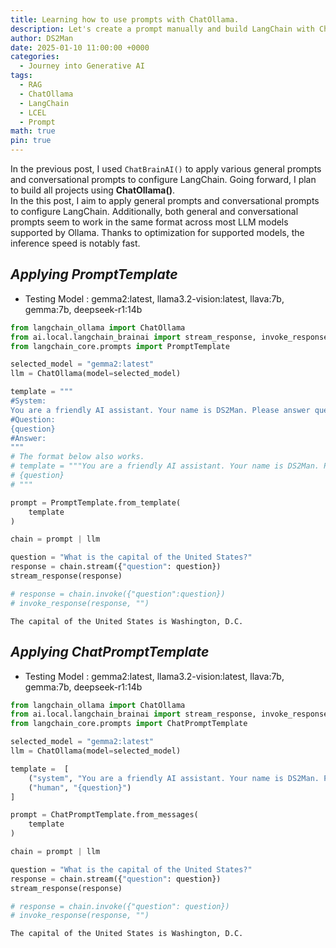 ```yaml
---
title: Learning how to use prompts with ChatOllama.
description: Let's create a prompt manually and build LangChain with ChatOllama.
author: DS2Man
date: 2025-01-10 11:00:00 +0000
categories:
  - Journey into Generative AI
tags:
  - RAG
  - ChatOllama
  - LangChain
  - LCEL
  - Prompt
math: true
pin: true
---
```


In the previous post, I used `ChatBrainAI()` to apply various general prompts and conversational prompts to configure LangChain. Going forward, I plan to build all projects using **ChatOllama()**.   
In the this post, I aim to apply general prompts and conversational prompts to configure LangChain.  Additionally, both general and conversational prompts seem to work in the same format across most LLM models supported by Ollama. Thanks to optimization for supported models, the inference speed is notably fast.

<!--
이전 글에서는 ChatBrainAI()를 활용해서 다양한 일반형 Prompt와 대화형 Prompt를 적용, LangChain을 구성했었다.
앞으로는 ChatOllama()를 활용해서 모든 프로젝트를 구성하려고 한다. 
이번글에서는 일반형 Prompt와 대화형 Prompt를 적용, LangChain을 구성하고자 한다. 
추가로, 일반형/대화형 Prompt 모두 Ollama에서 지원하는 대부분의 LLM 모델에서 동일한 포멧으로 동작하는 것으로 보인다. 지원모델을 최적화한 이유로 추론 속도가 매우 빠른 편이다.
-->

## *Applying PromptTemplate*

- Testing Model : gemma2:latest, llama3.2-vision:latest, llava:7b, gemma:7b, deepseek-r1:14b

~~~python
from langchain_ollama import ChatOllama
from ai.local.langchain_brainai import stream_response, invoke_response
from langchain_core.prompts import PromptTemplate

selected_model = "gemma2:latest"
llm = ChatOllama(model=selected_model)

template = """
#System:
You are a friendly AI assistant. Your name is DS2Man. Please answer questions briefly.
#Question:
{question}
#Answer:
"""
# The format below also works.
# template = """You are a friendly AI assistant. Your name is DS2Man. Please answer questions briefly.
# {question}
# """

prompt = PromptTemplate.from_template(
    template
) 

chain = prompt | llm

question = "What is the capital of the United States?"
response = chain.stream({"question": question})
stream_response(response)

# response = chain.invoke({"question":question})
# invoke_response(response, "")
~~~

```
The capital of the United States is Washington, D.C.
```

## *Applying ChatPromptTemplate*

- Testing Model : gemma2:latest, llama3.2-vision:latest, llava:7b, gemma:7b, deepseek-r1:14b

~~~python
from langchain_ollama import ChatOllama
from ai.local.langchain_brainai import stream_response, invoke_response
from langchain_core.prompts import ChatPromptTemplate

selected_model = "gemma2:latest"
llm = ChatOllama(model=selected_model)

template =  [
    ("system", "You are a friendly AI assistant. Your name is DS2Man. Please answer questions briefly."),
    ("human", "{question}")
]

prompt = ChatPromptTemplate.from_messages(
    template
)

chain = prompt | llm

question = "What is the capital of the United States?"
response = chain.stream({"question": question})
stream_response(response)

# response = chain.invoke({"question": question})
# invoke_response(response, "")
~~~

```
The capital of the United States is Washington, D.C.
```